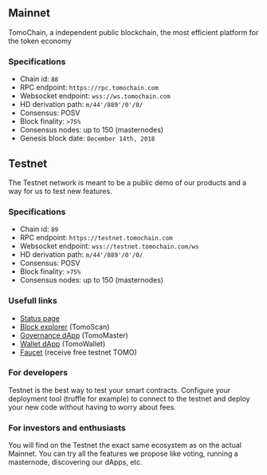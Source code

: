 ## Mainnet

TomoChain, a independent public blockchain, the most efficient platform for the token economy

### Specifications

- Chain id: `88`
- RPC endpoint: `https://rpc.tomochain.com`
- Websocket endpoint: `wss://ws.tomochain.com`
- HD derivation path: `m/44'/889'/0'/0/`
- Consensus: POSV
- Block finality: `>75%`
- Consensus nodes: up to 150 (masternodes)
- Genesis block date: `December 14th, 2018`

## Testnet

The Testnet network is meant to be a public demo of our products and a way for us to test new features.

### Specifications

- Chain id: `89`
- RPC endpoint: `https://testnet.tomochain.com`
- Websocket endpoint:  `wss://testnet.tomochain.com/ws`
- HD derivation path: `m/44'/889'/0'/0/`
- Consensus: POSV
- Block finality: `>75%`
- Consensus nodes: up to 150 (masternodes)

### Usefull links

- [Status page](https://stats.testnet.tomochain.com)
- [Block explorer](https://scan.testnet.tomochain.com) (TomoScan)
- [Governance dApp](https://master.testnet.tomochain.com) (TomoMaster)
- [Wallet dApp](https://wallet.testnet.tomochain.com) (TomoWallet)
- [Faucet](https://faucet.testnet.tomochain.com) (receive free testnet TOMO)

### For developers

Testnet is the best way to test your smart contracts.
Configure your deployment tool (truffle for example) to connect to the testnet and deploy your new code without having to worry about fees.

### For investors and enthusiasts

You will find on the Testnet the exact same ecosystem as on the actual Mainnet.
You can try all the features we propose like voting, running a masternode, discovering our dApps, etc.

